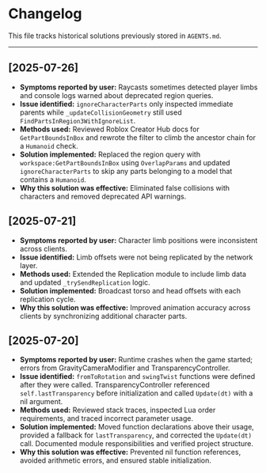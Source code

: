 # Changelog

This file tracks historical solutions previously stored in `AGENTS.md`.

---

## [2025-07-26]

- **Symptoms reported by user:** Raycasts sometimes detected player limbs and console logs warned about deprecated region queries.
- **Issue identified:** `ignoreCharacterParts` only inspected immediate parents while `_updateCollisionGeometry` still used `FindPartsInRegion3WithIgnoreList`.
- **Methods used:** Reviewed Roblox Creator Hub docs for `GetPartBoundsInBox` and rewrote the filter to climb the ancestor chain for a `Humanoid` check.
- **Solution implemented:** Replaced the region query with `workspace:GetPartBoundsInBox` using `OverlapParams` and updated `ignoreCharacterParts` to skip any parts belonging to a model that contains a `Humanoid`.
- **Why this solution was effective:** Eliminated false collisions with characters and removed deprecated API warnings.

## [2025-07-21]

- **Symptoms reported by user:** Character limb positions were inconsistent across clients.
- **Issue identified:** Limb offsets were not being replicated by the network layer.
- **Methods used:** Extended the Replication module to include limb data and updated `_trySendReplication` logic.
- **Solution implemented:** Broadcast torso and head offsets with each replication cycle.
- **Why this solution was effective:** Improved animation accuracy across clients by synchronizing additional character parts.

## [2025-07-20]

- **Symptoms reported by user:** Runtime crashes when the game started; errors from GravityCameraModifier and TransparencyController.
- **Issue identified:** `fromToRotation` and `swingTwist` functions were defined after they were called. TransparencyController referenced `self.lastTransparency` before initialization and called `Update(dt)` with a nil argument.
- **Methods used:** Reviewed stack traces, inspected Lua order requirements, and traced incorrect parameter usage.
- **Solution implemented:** Moved function declarations above their usage, provided a fallback for `lastTransparency`, and corrected the `Update(dt)` call. Documented module responsibilities and verified project structure.
- **Why this solution was effective:** Prevented nil function references, avoided arithmetic errors, and ensured stable initialization.
